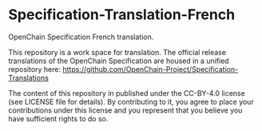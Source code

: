 # Specification-Translation-French
OpenChain Specification French translation.

This repository is a work space for translation. The official release translations of the OpenChain Specification are housed in a unified repository here: https://github.com/OpenChain-Project/Specification-Translations

The content of this repository in published under the CC-BY-4.0 license (see LICENSE file for details). 
By contributing to it, you agree to place your contributions under this license and you represent that you believe you have sufficient rights to do so.
